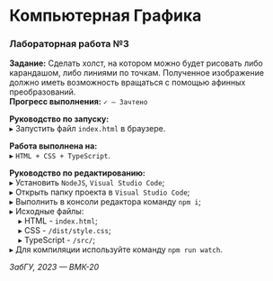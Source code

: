 # Компьютерная Графика
### Лабораторная работа №3

**Задание:** Сделать холст, на котором можно будет рисовать либо карандашом, либо линиями по точкам. 
Полученное изображение должно иметь возможность вращаться с помощью афинных преобразований.  
**Прогресс выполнения:** `✓ — Зачтено` 

**Руководство по запуску:**  
▸ Запустить файл `index.html` в браузере.

**Работа выполнена на:**  
▸ `HTML + CSS + TypeScript`.
 
**Руководство по редактированию:**  
▸ Установить `NodeJS`, `Visual Studio Code`;  
▸ Открыть папку проекта в `Visual Studio Code`;  
▸ Выполнить в консоли редактора команду `npm i`;  
▸ Исходные файлы:  
&nbsp;&nbsp;&nbsp;&nbsp;▸ HTML - `index.html`;  
&nbsp;&nbsp;&nbsp;&nbsp;▸ CSS - `/dist/style.css`;  
&nbsp;&nbsp;&nbsp;&nbsp;▸ TypeScript - `/src/`;  
▸ Для компиляции используйте команду `npm run watch`.

*ЗабГУ, 2023 — ВМК-20*
